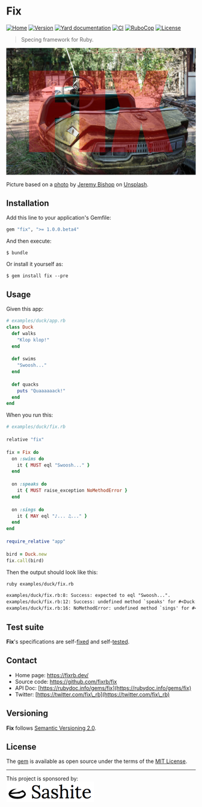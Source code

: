 # Fix

[![Home](https://img.shields.io/badge/Home-fixrb.dev-00af8b)](https://fixrb.dev/)
[![Version](https://img.shields.io/github/v/tag/fixrb/fix?label=Version&logo=github)](https://github.com/fixrb/fix/releases)
[![Yard documentation](https://img.shields.io/badge/Yard-documentation-blue.svg?logo=github)](https://rubydoc.info/github/fixrb/fix/main)
[![CI](https://github.com/fixrb/fix/workflows/CI/badge.svg?branch=main)](https://github.com/fixrb/fix/actions?query=workflow%3Aci+branch%3Amain)
[![RuboCop](https://github.com/fixrb/fix/workflows/RuboCop/badge.svg?branch=main)](https://github.com/fixrb/fix/actions?query=workflow%3Arubocop+branch%3Amain)
[![License](https://img.shields.io/github/license/fixrb/fix?label=License&logo=github)](https://github.com/fixrb/fix/raw/main/LICENSE.md)

> Specing framework for Ruby.

![Fix](https://github.com/fixrb/fix/raw/main/img/fix.jpg)

Picture based on a [photo](https://unsplash.com/photos/ZExR8_-V2kM) by [Jeremy Bishop](https://unsplash.com/photos/KFIjzXYg1RM) on [Unsplash](https://unsplash.com/).

## Installation

Add this line to your application's Gemfile:

```ruby
gem "fix", ">= 1.0.0.beta4"
```

And then execute:

    $ bundle

Or install it yourself as:

    $ gem install fix --pre

## Usage

Given this app:

```ruby
# examples/duck/app.rb
class Duck
  def walks
    "Klop klop!"
  end

  def swims
    "Swoosh..."
  end

  def quacks
    puts "Quaaaaaack!"
  end
end
```

When you run this:

```ruby
# examples/duck/fix.rb

relative "fix"

fix = Fix do
  on :swims do
    it { MUST eql "Swoosh..." }
  end

  on :speaks do
    it { MUST raise_exception NoMethodError }
  end

  on :sings do
    it { MAY eql "♪... ♫..." }
  end
end

require_relative "app"

bird = Duck.new
fix.call(bird)

```

Then the output should look like this:

```sh
ruby examples/duck/fix.rb
```

```txt
examples/duck/fix.rb:8: Success: expected to eql "Swoosh...".
examples/duck/fix.rb:12: Success: undefined method `speaks' for #<Duck:0x00007fe3be868ea0>.
examples/duck/fix.rb:16: NoMethodError: undefined method `sings' for #<Duck:0x00007fe3be868ea0>.
```

## Test suite

__Fix__'s specifications are self-[fixed](https://github.com/fixrb/fix/blob/main/fix/) and self-[tested](https://github.com/fixrb/fix/blob/main/test/).

## Contact

* Home page: https://fixrb.dev/
* Source code: https://github.com/fixrb/fix
* API Doc: [https://rubydoc.info/gems/fix](https://rubydoc.info/gems/fix)
* Twitter: [https://twitter.com/fix\_rb](https://twitter.com/fix\_rb)

## Versioning

__Fix__ follows [Semantic Versioning 2.0](https://semver.org/).

## License

The [gem](https://rubygems.org/gems/fix) is available as open source under the terms of the [MIT License](https://github.com/fixrb/fix/raw/main/LICENSE.md).

***

<p>
  This project is sponsored by:<br />
  <a href="https://sashite.com/"><img
    src="https://github.com/fixrb/fix/raw/main/img/sashite.png"
    alt="Sashite" /></a>
</p>
